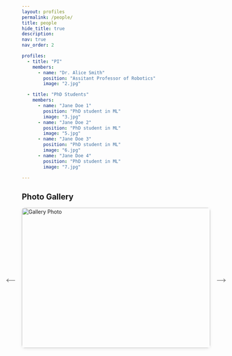 ```yaml
---
layout: profiles
permalink: /people/
title: people
hide_title: true
description: 
nav: true
nav_order: 2

profiles:
  - title: "PI"
    members:
      - name: "Dr. Alice Smith"
        position: "Assitant Professor of Robotics"
        image: "2.jpg"

  - title: "PhD Students"
    members:
      - name: "Jane Doe 1"
        position: "PhD student in ML"
        image: "3.jpg"
      - name: "Jane Doe 2"
        position: "PhD student in ML"
        image: "5.jpg"
      - name: "Jane Doe 3"
        position: "PhD student in ML"
        image: "6.jpg"
      - name: "Jane Doe 4"
        position: "PhD student in ML"
        image: "7.jpg"
      
---
```


## Photo Gallery

<div id="gallery-slider" style="max-width:700px; margin:auto; position:relative; height:375px;">
  <button id="gallery-prev"
    style="position:absolute; left:-60px; top:50%; transform:translateY(-50%); background:transparent; color:#888; border:none; font-size:2.5rem; padding:0 16px; cursor:pointer; border-radius:8px; height:60px; width:60px; display:flex; align-items:center; justify-content:center; z-index:2;">
    &#8592;
  </button>
  <img id="gallery-image" src="{{ 'assets/img/1.jpg' | relative_url }}" alt="Gallery Photo" style="height:100%; width:auto; max-width:680px; object-fit:cover; border-radius:8px; box-shadow:0 2px 8px rgba(0,0,0,0.08); display:block; margin:auto;">
  <button id="gallery-next"
    style="position:absolute; right:-60px; top:50%; transform:translateY(-50%); background:transparent; color:#888; border:none; font-size:2.5rem; padding:0 16px; cursor:pointer; border-radius:8px; height:60px; width:60px; display:flex; align-items:center; justify-content:center; z-index:2;">
    &#8594;
  </button>
</div>

<div id="gallery-caption" style="text-align:center; margin-top:0px; font-size:1rem; color:#444;"></div>
<div id="gallery-dots" style="text-align:center; margin-top:10px;"></div>

<script>
  const images = [
    "{{ 'assets/img/1.jpg' | relative_url }}",
    "{{ 'assets/img/2.jpg' | relative_url }}",
    "{{ 'assets/img/3.jpg' | relative_url }}"
  ];
  const captions = [
    "Lab group photo, 2024",
    "Robotics demo day",
    "Team at conference"
  ];
  let current = 0;
  const img = document.getElementById('gallery-image');
  const dots = document.getElementById('gallery-dots');
  const caption = document.getElementById('gallery-caption');
  let timer;

  function showImage(idx) {
    img.src = images[idx];
    caption.textContent = captions[idx];
    dots.innerHTML = images.map((_, i) =>
      `<span style="display:inline-block;width:10px;height:10px;margin:0 3px;border-radius:50%;background:${i===idx?'#888':'#ccc'};cursor:pointer;" onclick="showImage(${i})"></span>`
    ).join('');
    current = idx;
    resetTimer();
  }

  function nextImage() {
    showImage((current+1)%images.length);
  }

  function resetTimer() {
    clearInterval(timer);
    timer = setInterval(nextImage, 2000); // Change image every 2 seconds
  }

  document.getElementById('gallery-prev').onclick = () => showImage((current-1+images.length)%images.length);
  document.getElementById('gallery-next').onclick = () => nextImage();

  window.showImage = showImage;
  showImage(0);
</script>
